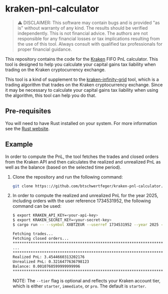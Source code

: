 # kraken-pnl-calculator

> ⚠️ DISCLAIMER: This software may contain bugs and is provided "as is" without
> warranty of any kind. The results should be verified independently. This is not
> financial advice. The authors are not responsible for any financial losses or
> tax implications resulting from the use of this tool. Always consult with
> qualified tax professionals for proper financial guidance.

This repository contains the code for the [Kraken](https://pro.kraken.com) FIFO
PnL calculator. This tool is designed to help you calculate your capital gains
tax liability when trading on the Kraken cryptocurrency exchange.

This tool is a kind of supplement to the
[kraken-infinity-grid](https://github.com/btschwertfeger/kraken-infinity-grid)
tool, which is a trading algorithm that trades on the Kraken cryptocurrency
exchange. Since it may be necessary to calculate your capital gains tax
liability when using the algorithm, this tool can help you do that.

## Pre-requisites

You will need to have Rust installed on your system. For more information see
the [Rust website](https://www.rust-lang.org/).

## Example

In order to compute the PnL, the tool fetches the trades and closed orders from
the Kraken API and then calculates the realized and unrealized PnL as well as
the balance (based on the selected time period).

1. Clone the repository and run the following command:

   ```bash
   git clone https:://github.com/btschwertfeger/kraken-pnl-calculator.git
   ```

2. In order to compute the realized and unrealized PnL for the year 2025,
   including orders with the user reference 1734531952, the following command
   can be used:

   ```bash
   $ export KRAKEN_API_KEY=<your-api-key>
   $ export KRAKEN_SECRET_KEY=<your-secret-key>
   $ cargo run -- --symbol XXBTZEUR --userref 1734531952 --year 2025 --tier intermediate

   Fetching trades...
   Fetching closed orders...
   ********************************************************************************
   ...
   ********************************************************************************
   Realized PnL: 3.4544660313202176
   Unrealized PnL: 0.3216477636798123
   Balance: 0.0010760599999999996
   ********************************************************************************
   ```

   NOTE: The `--tier` flag is optional and reflects your Kraken account tier,
   which is either `starter`, `immediate`, or `pro`. The default is
   `starter`.
